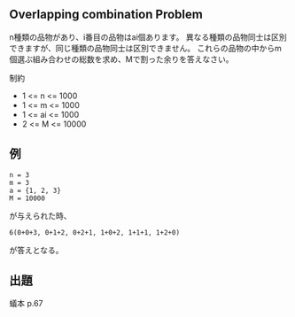 Overlapping combination Problem
----

n種類の品物があり、i番目の品物はai個あります。
異なる種類の品物同士は区別できますが、同じ種類の品物同士は区別できません。
これらの品物の中からm個選ぶ組み合わせの総数を求め、Mで割った余りを答えなさい。

制約

* 1 <= n <= 1000
* 1 <= m <= 1000
* 1 <= ai <= 1000
* 2 <= M <= 10000

## 例

    n = 3
    m = 3
    a = {1, 2, 3}
    M = 10000

が与えられた時、

    6(0+0+3, 0+1+2, 0+2+1, 1+0+2, 1+1+1, 1+2+0)

が答えとなる。

## 出題

蟻本 p.67
